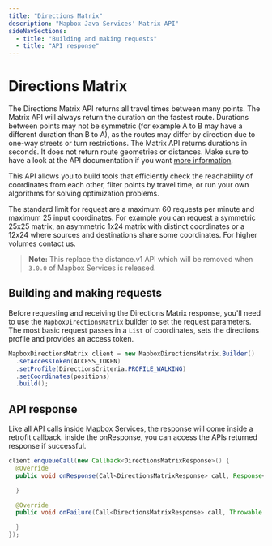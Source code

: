 ```yaml
---
title: "Directions Matrix"
description: "Mapbox Java Services' Matrix API"
sideNavSections:
  - title: "Building and making requests"
  - title: "API response"
---
```


# Directions Matrix

The Directions Matrix API returns all travel times between many points. The Matrix API will always return the duration on the fastest route. Durations between points may not be symmetric (for example A to B may have a different duration than B to A), as the routes may differ by direction due to one-way streets or turn restrictions. The Matrix API returns durations in seconds. It does not return route geometries or distances. Make sure to have a look at the API documentation if you want [more information](https://www.mapbox.com/api-documentation/#directions-matrix).

This API allows you to build tools that efficiently check the reachability of coordinates from each other, filter points by travel time, or run your own algorithms for solving optimization problems.

The standard limit for request are a maximum 60 requests per minute and maximum 25 input coordinates. For example you can request a symmetric 25x25 matrix, an asymmetric 1x24 matrix with distinct coordinates or a 12x24 where sources and destinations share some coordinates. For higher volumes contact us.

> **Note:** This replace the distance.v1 API which will be removed when `3.0.0` of Mapbox Services is released.

## Building and making requests

Before requesting and receiving the Directions Matrix response, you'll need to use the `MapboxDirectionsMatrix` builder to set the request parameters. The most basic request passes in a `List` of coordinates, sets the directions profile and provides an access token.

```java
MapboxDirectionsMatrix client = new MapboxDirectionsMatrix.Builder()
  .setAccessToken(ACCESS_TOKEN)
  .setProfile(DirectionsCriteria.PROFILE_WALKING)
  .setCoordinates(positions)
  .build();
```

## API response

Like all API calls inside Mapbox Services, the response will come inside a retrofit callback. inside the onResponse, you can access the APIs returned response if successful.

```java
client.enqueueCall(new Callback<DirectionsMatrixResponse>() {
  @Override
  public void onResponse(Call<DirectionsMatrixResponse> call, Response<DirectionsMatrixResponse> response) {

  }

  @Override
  public void onFailure(Call<DirectionsMatrixResponse> call, Throwable t) {

  }
});
```
